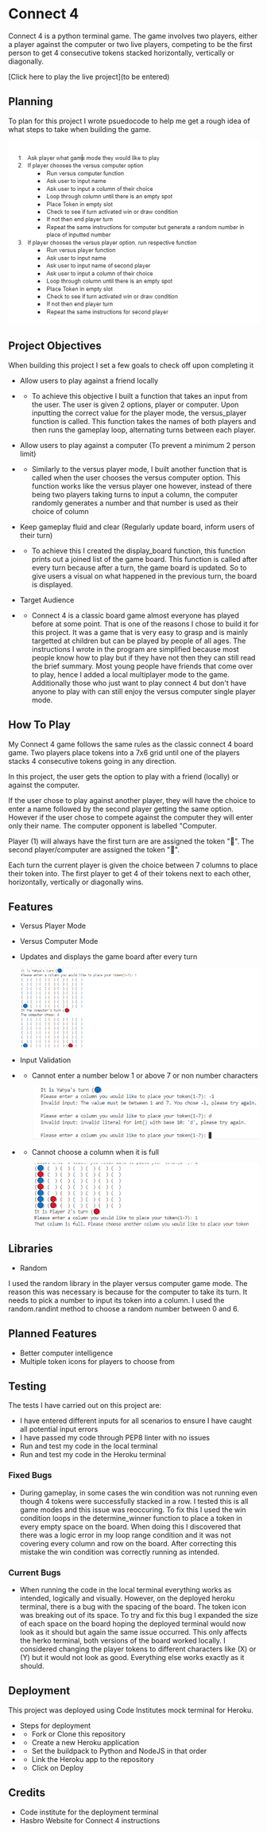 # Connect 4

Connect 4 is a python terminal game. The game involves two players, either a player against the computer or two live players, competing to be the first person to get 4 consecutive tokens stacked horizontally, vertically or diagonally.

[Click here to play the live project](to be entered)

## Planning
To plan for this project I wrote psuedocode to help me get a rough idea of what steps to take when building the game.

![Psuedocode](/assets/images/psuedocode.png)

## Project Objectives
When building this project I set a few goals to check off upon completing it

- Allow users to play against a friend locally

- - To achieve this objective I built a function that takes an input from the user. The user is given 2 options, player or computer. Upon inputting the correct value for the player mode, the versus_player function is called. This function takes the names of both players and then runs the gameplay loop, alternating turns between each player.

- Allow users to play against a computer (To prevent a minimum 2 person limit)

- - Similarly to the versus player mode, I built another function that is called when the user chooses the versus computer option. This function works like the versus player one however, instead of there being two players taking turns to input a column, the computer randomly generates a number and that number is used as their choice of column

- Keep gameplay fluid and clear (Regularly update board, inform users of their turn)

- - To achieve this I created the display_board function, this function prints out a joined list of the game board. This function is called after every turn because after a turn, the game board is updated. So to give users a visual on what happened in the previous turn, the board is displayed.

- Target Audience
- - Connect 4 is a classic board game almost everyone has played before at some point. That is one of the reasons I chose to build it for this project. It was a game that is very easy to grasp and is mainly targetted at children but can be played by people of all ages. The instructions I wrote in the program are simplified because most people know how to play but if they have not then they can still read the brief summary. Most young people have friends that come over to play, hence I added a local multiplayer mode to the game. Additionally those who just want to play connect 4 but don't have anyone to play with can still enjoy the versus computer single player mode.

## How To Play

My Connect 4 game follows the same rules as the classic connect 4 board game. Two players place tokens into a 7x6 grid until one of the players stacks 4 consecutive tokens going in any direction.

In this project, the user gets the option to play with a friend (locally) or against the computer.

If the user chose to play against another player, they will have the choice to enter a name followed by the second player getting the same option. However if the user chose to compete against the computer they will enter only their name. The computer opponent is labelled "Computer.

Player (1) will always have the first turn are are assigned the token "🔵". The second player/computer are assigned the token "🔴".

Each turn the current player is given the choice between 7 columns to place their token into. The first player to get 4 of their tokens next to each other, horizontally, vertically or diagonally wins.

## Features
- Versus Player Mode
- Versus Computer Mode
- Updates and displays the game board after every turn

	![Image showing board display functionality after every turn](/assets/images/Display.png)

- Input Validation
- - Cannot enter a number below 1 or above 7 or non number characters

	![Image showing input validation for numbers below 1, above 7 and non number inputs](/assets/images/Validation.png)

- - Cannot choose a column when it is full

	![Image showing input validation when user selects a column that is already full](/assets/images/Full-column.png)

## Libraries
- Random

I used the random library in the player versus computer game mode. The reason this was necessary is because for the computer to take its turn. It needs to pick a number to input its token into a column. I used the random.randint method to choose a random number between 0 and 6.

## Planned Features
- Better computer intelligence
- Multiple token icons for players to choose from

## Testing
The tests I have carried out on this project are:

- I have entered different inputs for all scenarios to ensure I have caught all potential input errors
- I have passed my code through PEP8 linter with no issues
- Run and test my code in the local terminal
- Run and test my code in the Heroku terminal

### Fixed Bugs
- During gameplay, in some cases the win condition was not running even though 4 tokens were successfully stacked in a row. I tested this is all game modes and this issue was reoccuring. To fix this I used the win condition loops in the determine_winner function to place a token in every empty space on the board. When doing this I discovered that there was a logic error in my loop range condition and it was not covering every column and row on the board. After correcting this mistake the win condition was correctly running as intended.

### Current Bugs
- When running the code in the local terminal everything works as intended, logically and visually. However, on the deployed heroku terminal, there is a bug with the spacing of the board. The token icon was breaking out of its space. To try and fix this bug I expanded the size of each space on the board hoping the deployed terminal would now look as it should but again the same issue occurred. This only affects the herko terminal, both versions of the board worked locally. I considered changing the player tokens to different characters like (X) or (Y) but it would not look as good. Everything else works exactly as it should.

## Deployment
This project was deployed using Code Institutes mock terminal for Heroku.

- Steps for deployment
- - Fork or Clone this repository
- - Create a new Heroku application
- - Set the buildpack to Python and NodeJS in that order
- - Link the Heroku app to the repository
- - Click on Deploy

## Credits
- Code institute for the deployment terminal
- Hasbro Website for Connect 4 instructions
